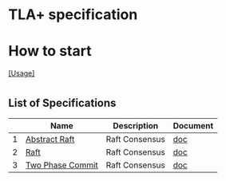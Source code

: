 # TLA+ specification



# How to start

[[Usage]](doc/usage.md)


#

## List of Specifications

|  | Name | Description | Document |
|---|------|-------------|---------|
| 1 | [Abstract Raft](spec/raft_abstract.tla) | Raft Consensus| [doc](doc/spec_abstract_raft.md)
| 2 | [Raft](spec/raft.tla) | Raft Consensus| [doc](doc/spec_raft.md)
| 3 | [Two Phase Commit](spec/2pc.tla) | Raft Consensus| [doc](doc/spec_2pc.md)
